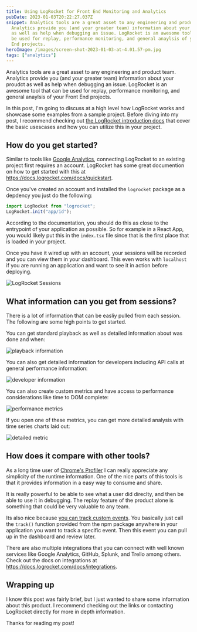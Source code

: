 ```yaml
---
title: Using LogRocket for Front End Monitoring and Analytics
pubDate: 2023-01-03T20:22:27.037Z
snippet: Analytics tools are a great asset to any engineering and product team.
  Analytics provide you (and your greater team) information about your proudct
  as well as help when debugging an issue. LogRocket is an awesome tool that can
  be used for replay, performance monitoring, and general anaylsis of your Front
  End projects.
heroImage: /images/screen-shot-2023-01-03-at-4.01.57-pm.jpg
tags: ["analytics"]
---
```


Analytics tools are a great asset to any engineering and product team. Analytics provide you (and your greater team) information about your proudct as well as help when debugging an issue. LogRocket is an awesome tool that can be used for replay, performance monitoring, and general anaylsis of your Front End projects.

In this post, I'm going to discuss at a high level how LogRocket works and showcase some examples from a sample project. Before diving into my post, I recommend checking out [the LogRocket introduction docs](https://docs.logrocket.com/docs/introduction) that cover the basic usescases and how you can utilize this in your project.

## How do you get started?

Similar to tools like [Google Analytics](https://analytics.withgoogle.com/), connecting LogRocket to an existing project first requires an account. LogRocket has some great documention on how to get started with this at <https://docs.logrocket.com/docs/quickstart>.

Once you've created an account and installed the `logrocket` package as a depdency you just do the following:

```js
import LogRocket from "logrocket";
LogRocket.init("app/id");
```

According to the documentation, you should do this as close to the entrypoint of your application as possible. So for example in a React App, you would likely put this in the `index.tsx` file since that is the first place that is loaded in your project.

Once you have it wired up with an account, your sessions will be recorded and you can view them in your dashboard. This even works with `localhost` if you are running an application and want to see it in action before deploying.

![LogRocket Sessions](/images/screen-shot-2023-01-03-at-3.32.33-pm.jpg)

## What information can you get from sessions?

There is a lot of information that can be easliy pulled from each session. The following are some high points to get started.

You can get standard playback as well as detailed information about was done and when:

![playback information](/images/screen-shot-2023-01-03-at-3.38.17-pm.jpg)

You can also get detailed information for developers including API calls at general performance information:

![developer information](/images/screen-shot-2023-01-03-at-3.40.20-pm.jpg)

You can also create custom metrics and have access to performance considerations like time to DOM complete:

![performance metrics](/images/screen-shot-2023-01-03-at-3.41.32-pm.jpg)

If you open one of these metrics, you can get more detailed analysis with time series charts laid out:

![detailed metric](/images/screen-shot-2023-01-03-at-3.43.26-pm.jpg)

## How does it compare with other tools?

As a long time user of [Chrome's Profiler](https://developer.chrome.com/docs/devtools/evaluate-performance/) I can really appreciate any simplicity of the runtime information. One of the nice parts of this tools is that it provides information in a easy way to consume and share.

It is really powerful to be able to see what a user did direclty, and then be able to use it in debugging. The replay feature of the product alone is something that could be very valuable to any team.

Its also nice because [you can track custom events](https://docs.logrocket.com/reference/track). You basically just call the `track()` function provided from the npm package anywhere in your application you want to track a specific event. Then this event you can pull up in the dashboard and review later.

There are also multiple integrations that you can connect with well known services like Google Analytics, GitHub, Splunk, and Trello among others. Check out the docs on integrations at <https://docs.logrocket.com/docs/integrations>.

## Wrapping up

I know this post was fairly brief, but I just wanted to share some information about this product. I recommend checking out the links or contacting LogRocket directly for more in depth information.

Thanks for reading my post!

